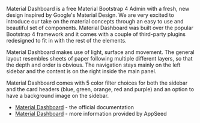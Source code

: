 Material Dashboard is a free Material Bootstrap 4 Admin with a fresh, new design inspired by Google's Material Design. We are very excited to introduce our take on the material concepts through an easy to use and beautiful set of components. Material Dashboard was built over the popular Bootstrap 4 framework and it comes with a couple of third-party plugins redesigned to fit in with the rest of the elements.

Material Dashboard makes use of light, surface and movement. The general layout resembles sheets of paper following multiple different layers, so that the depth and order is obvious. The navigation stays mainly on the left sidebar and the content is on the right inside the main panel.

Material Dashboard comes with 5 color filter choices for both the sidebar and the card headers (blue, green, orange, red and purple) and an option to have a background image on the sidebar.

- [Material Dashboard](https://demos.creative-tim.com/material-dashboard/docs/2.1/getting-started/introduction.html?AFFILIATE=128200) - the official documentation
- [Material Dashboard](/bootstrap-template/material-dashboard/) - more information provided by AppSeed

<br />
